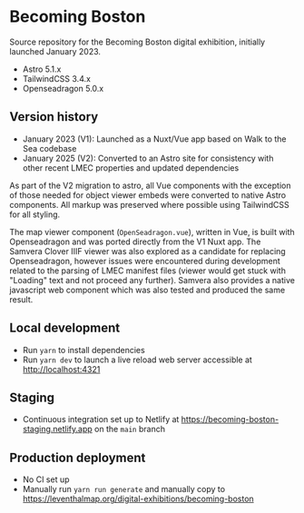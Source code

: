 # Becoming Boston

Source repository for the Becoming Boston digital exhibition, initially launched January 2023.

* Astro 5.1.x
* TailwindCSS 3.4.x
* Openseadragon 5.0.x

## Version history

* January 2023 (V1): Launched as a Nuxt/Vue app based on Walk to the Sea codebase
* January 2025 (V2): Converted to an Astro site for consistency with other recent LMEC properties and updated dependencies

As part of the V2 migration to astro, all Vue components with the exception of those needed for object viewer embeds were converted to native Astro components.  All markup was preserved where possible using TailwindCSS for all styling.

The map viewer component (`OpenSeadragon.vue`), written in Vue, is built with Openseadragon and was ported directly from the V1 Nuxt app.  The Samvera Clover IIIF viewer was also explored as a candidate for replacing Openseadragon, however issues were encountered during development related to the parsing of LMEC manifest files (viewer would get stuck with "Loading" text and not proceed any further).  Samvera also provides a native javascript web component which was also tested and produced the same result.

## Local development

* Run `yarn` to install dependencies
* Run `yarn dev` to launch a live reload web server accessible at <http://localhost:4321>

## Staging 

* Continuous integration set up to Netlify at <https://becoming-boston-staging.netlify.app> on the `main` branch

## Production deployment

* No CI set up
* Manually run `yarn run generate` and manually copy to <https://leventhalmap.org/digital-exhibitions/becoming-boston>

